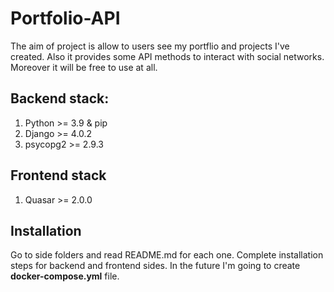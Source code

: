 # Portfolio-API

The aim of project is allow to users see my portflio and projects I've created. Also it provides some API methods to interact with social networks. Moreover it will be free to use at all.

## Backend stack:
1. Python \>= 3.9 & pip
2. Django \>= 4.0.2
3. psycopg2 \>= 2.9.3

## Frontend stack
1. Quasar \>= 2.0.0

## Installation

Go to side folders and read README.md for each one. Complete installation steps for backend and frontend sides. In the future I'm going to create **docker-compose.yml** file. 
